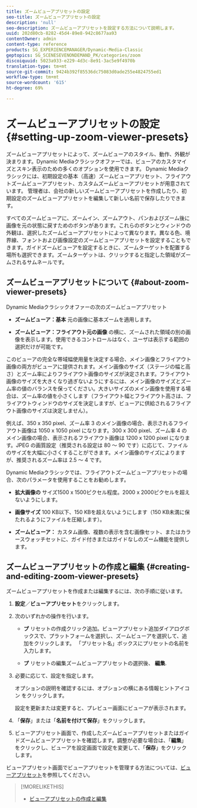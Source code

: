 ```yaml
---
title: ズームビューアプリセットの設定
seo-title: ズームビューアプリセットの設定
description: 'null'
seo-description: ズームビューアプリセットを設定する方法について説明します。
uuid: 202d80cb-8282-45d4-89e8-942c8677aa93
contentOwner: admin
content-type: reference
products: SG_EXPERIENCEMANAGER/Dynamic-Media-Classic
geptopics: SG_SCENESEVENONDEMAND_PK/categories/zoom
discoiquuid: 5023a933-e229-4d3c-8e91-3ac5e9f4970b
translation-type: tm+mt
source-git-commit: 9424b392f85536dc75083d0ade255e4824755ed1
workflow-type: tm+mt
source-wordcount: '615'
ht-degree: 69%

---
```



# ズームビューアプリセットの設定{#setting-up-zoom-viewer-presets}

ズームビューアプリセットによって、ズームビューアのスタイル、動作、外観が決まります。Dynamic Mediaクラシックオファーでは、ビューアのカスタマイズとスキン表示のための多くのオプションを使用できます。 Dynamic Mediaクラシックには、初期設定の基本（高速）ズームビューアプリセット、フライアウトズームビューアプリセット、カスタムズームビューアプリセットが用意されています。 管理者は、会社の新しいズームビューアプリセットを作成したり、初期設定のズームビューアプリセットを編集して新しい名前で保存したりできます。

すべてのズームビューアに、ズームイン、ズームアウト、パンおよびズーム後に画像を元の状態に戻すためのボタンがあります。これらのボタンとウィンドウの外観は、選択したズームビューアプリセットによって異なります。異なる色、境界線、フォントおよび画像設定のズームビューアプリセットを設定することもできます。ガイドズームビューアを設定するときに、ズームターゲットを配置する場所も選択できます。ズームターゲットは、クリックすると指定した領域がズームされるサムネールです。

## ズームビューアプリセットについて {#about-zoom-viewer-presets}

Dynamic Mediaクラシックオファーの次のズームビューアプリセット

* **ズームビューア：基本**
元の画像に基本ズームを適用します。

* **ズームビューア：フライアウト元の画像**
の横に、ズームされた領域の別の画像を表示します。使用できるコントロールはなく、ユーザは表示する範囲の選択だけが可能です。

このビューアの完全な帯域幅使用量を決定する場合、メイン画像とフライアウト画像の両方がビューアに提供されます。メイン画像のサイズ（ステージの幅と高さ）とズーム率によりフライアウト画像のサイズが決定されます。フライアウト画像のサイズを大きくなり過ぎないようにするには、メイン画像のサイズとズーム率の値のバランスを保ってください。大きいサイズのメイン画像を使用する場合は、ズーム率の値を小さくします（フライアウト幅とフライアウト高さは、フライアウトウィンドウのサイズを決定しますが、ビューアに供給されるフライアウト画像のサイズは決定しません）。

例えば、350 x 350 pixel、ズーム率 3 のメイン画像の場合、表示されるフライアウト画像は 1050 x 1050 pixel になります。300 x 300 pixel、ズーム率 4 のメイン画像の場合、表示されるフライアウト画像は 1200 x 1200 pixel になります。JPEG の画質設定（推奨される設定は 80 ～ 90 です）に応じて、ファイルのサイズを大幅に小さくすることができます。メイン画像のサイズによりますが、推奨されるズーム率は 2.5 ～ 4 です。

Dynamic Mediaクラシックでは、フライアウトズームビューアプリセットの場合、次のパラメータを使用することをお勧めします。

* **拡大画像の**
サイズ1500 x 1500ピクセル程度。2000 x 2000ピクセルを超えないようにします。

* **画像サイズ**
100 KB以下、150 KBを超えないようにします（150 KB未満に保たれるようにファイルを圧縮します）。

* **ズームビューア：**
カスタム画像、複数の表示を含む画像セット、またはカラースウォッチセットに、ガイド付きまたはガイドなしのズーム機能を提供します。

## ズームビューアプリセットの作成と編集 {#creating-and-editing-zoom-viewer-presets}

ズームビューアプリセットを作成または編集するには、次の手順に従います。

1. **設定**／**ビューアプリセット**&#x200B;をクリックします。
1. 次のいずれかの操作を行います。

   * **プ**
リセットの作成クリック追加。ビューアプリセット追加ダイアログボックスで、プラットフォームを選択し、ズームビューアを選択して、追加をクリックします。 「プリセット名」ボックスにプリセットの名前を入力します。

   * **プ**
リセットの編集ズームビューアプリセットの選択後、 
**編集**.

1. 必要に応じて、設定を指定します。

   オプションの説明を確認するには、オプションの横にある情報ヒントアイコン  をクリックします。

   設定を更新または変更すると、プレビュー画面にビューアが表示されます。

1. 「**保存**」または「**名前を付けて保存**」をクリックします。
1. ビューアプリセット画面で、作成したズームビューアプリセットまたはガイドズームビューアプリセットを確認します。調整が必要な場合は、「**編集**」をクリックし、ビューアを設定画面で設定を変更して、「**保存**」をクリックします。

ビューアプリセット画面でビューアプリセットを管理する方法については、[ビューアプリセット](application-setup.md#viewer_presets)を参照してください。

>[!MORELIKETHIS]
>
>* [ビューアプリセットの作成と編集](application-setup.md#adding_and_editing_viewer_presets)


